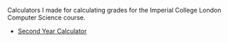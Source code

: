 Calculators I made for calculating grades for the Imperial College London Computer Science course.
- [Second Year Calculator](https://erewhon.xyz/imperial/second_year_marks/)
